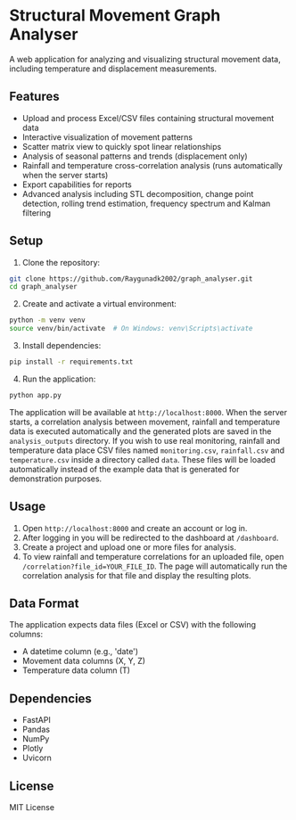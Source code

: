 # Structural Movement Graph Analyser

A web application for analyzing and visualizing structural movement data, including temperature and displacement measurements.

## Features

- Upload and process Excel/CSV files containing structural movement data
- Interactive visualization of movement patterns
- Scatter matrix view to quickly spot linear relationships
- Analysis of seasonal patterns and trends (displacement only)
- Rainfall and temperature cross-correlation analysis (runs automatically when the server starts)
- Export capabilities for reports
- Advanced analysis including STL decomposition, change point detection,
  rolling trend estimation, frequency spectrum and Kalman filtering

## Setup

1. Clone the repository:
```bash
git clone https://github.com/Raygunadk2002/graph_analyser.git
cd graph_analyser
```

2. Create and activate a virtual environment:
```bash
python -m venv venv
source venv/bin/activate  # On Windows: venv\Scripts\activate
```

3. Install dependencies:
```bash
pip install -r requirements.txt
```

4. Run the application:
```bash
python app.py
```
The application will be available at `http://localhost:8000`.
When the server starts, a correlation analysis between movement,
rainfall and temperature data is executed automatically and the
generated plots are saved in the `analysis_outputs` directory.
If you wish to use real monitoring, rainfall and temperature data
place CSV files named `monitoring.csv`, `rainfall.csv` and
`temperature.csv` inside a directory called `data`. These files will
be loaded automatically instead of the example data that is generated
for demonstration purposes.

## Usage

1. Open `http://localhost:8000` and create an account or log in.
2. After logging in you will be redirected to the dashboard at `/dashboard`.
3. Create a project and upload one or more files for analysis.
4. To view rainfall and temperature correlations for an uploaded file, open
   `/correlation?file_id=YOUR_FILE_ID`. The page will automatically run the
   correlation analysis for that file and display the resulting plots.

## Data Format

The application expects data files (Excel or CSV) with the following columns:
- A datetime column (e.g., 'date')
- Movement data columns (X, Y, Z)
- Temperature data column (T)

## Dependencies

- FastAPI
- Pandas
- NumPy
- Plotly
- Uvicorn

## License

MIT License

